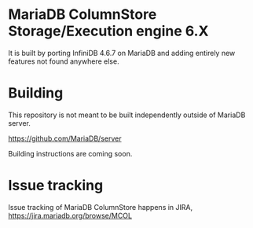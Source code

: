 # MariaDB ColumnStore Storage/Execution engine 6.X 

It is built by porting InfiniDB 4.6.7 on MariaDB and adding entirely 
new features not found anywhere else.

# Building

This repository is not meant to be built independently outside of MariaDB server. 

  https://github.com/MariaDB/server

Building instructions are coming soon.

# Issue tracking

Issue tracking of MariaDB ColumnStore happens in JIRA, https://jira.mariadb.org/browse/MCOL
